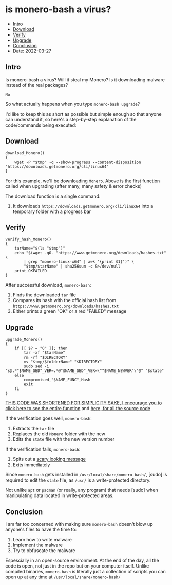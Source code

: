 # is monero-bash a virus?
* [Intro](#Intro)
* [Download](#Download)
* [Verify](#Verify)
* [Upgrade](#Upgrade)
* [Conclusion](#Conclusion)
* Date: 2022-03-27

## Intro
Is monero-bash a virus? Will it steal my Monero? Is it downloading malware instead of the real packages?
```
No
```
So what actually happens when you type `monero-bash upgrade`?	

I'd like to keep this as short as possible but simple enough so that anyone can understand it, so here's a step-by-step explanation of the code/commands being executed:

## Download
```
download_Monero()
{
    wget -P "$tmp" -q --show-progress --content-disposition "https://downloads.getmonero.org/cli/linux64"
}
```
For this example, we'll be downloading `Monero`. Above is the first function called when upgrading (after many, many safety & error checks)

The download function is a single command:
1. It downloads `https://downloads.getmonero.org/cli/linux64` into a temporary folder with a progress bar

## Verify
```
verify_hash_Monero()
{
	tarName="$(ls "$tmp")"
	echo "$(wget -qO- "https://www.getmonero.org/downloads/hashes.txt" \
		| grep "monero-linux-x64" | awk '{print $1}')" \
		"$tmp/$tarName" | sha256sum -c &>/dev/null
	print_OKFAILED
}
```
After successful download, `monero-bash`:
1. Finds the downloaded `tar` file
2. Compares its hash with the official hash list from `https://www.getmonero.org/downloads/hashes.txt`
3. Either prints a green "OK" or a red "FAILED" message

## Upgrade
```
upgrade_Monero()
{
	if [[ $? = "0" ]]; then
		tar -xf "$tarName"
		rm -rf "$DIRECTORY"
		mv "$tmp/$folderName" "$DIRECTORY"
		sudo sed -i "s@.*"$NAME_SED"_VER=.*@"$NAME_SED"_VER=\""$NAME_NEWVER"\"@" "$state"
	else
		compromised_"$NAME_FUNC"_Hash
		exit
	fi
}
```
[THIS CODE WAS SHORTENED FOR SIMPLICITY SAKE, I encourage you to click here to see the entire function](https://github.com/hinto-janaiyo/monero-bash/blob/main/src/func/upgrade) and [here, for all the source code](https://github.com/hinto-janaiyo/monero-bash/blob/main/src)

If the verification goes well, `monero-bash`:
1. Extracts the `tar` file
3. Replaces the old `Monero` folder with the new
4. Edits the `state` file with the new version number

If the verification fails, `monero-bash`:
1. Spits out a [scary looking message](https://github.com/hinto-janaiyo/monero-bash/blob/main/src/func/compromised)
2. Exits immediately

Since `monero-bash` gets installed in `/usr/local/share/monero-bash/`, [sudo] is required to edit the `state` file, as `/usr/` is a write-protected directory.

Not unlike `apt` or `pacman` (or really, any program) that needs [sudo] when manipulating data located in write-protected areas.

## Conclusion
I am far too concerned with making sure `monero-bash` doesn't blow up anyone's files to have the time to:
1. Learn how to write malware
2. Implement the malware
3. Try to obfuscate the malware

Espescially in an open-source environment. At the end of the day, all the code is open, not just in the repo but on your computer itself. Unlike compiled binaries, `monero-bash` is literally just a collection of scripts you can open up at any time at `/usr/local/share/monero-bash/`
